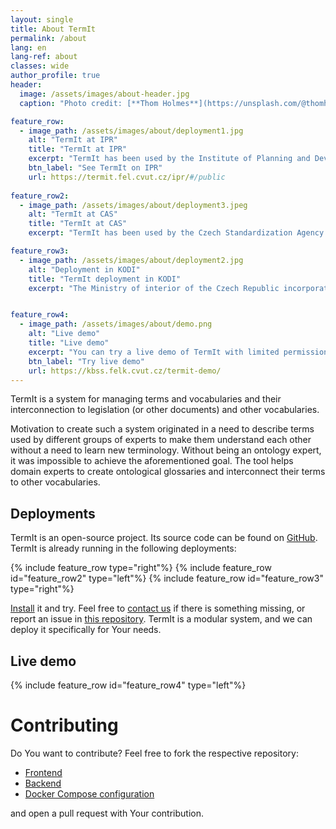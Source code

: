 ```yaml
---
layout: single
title: About TermIt
permalink: /about
lang: en
lang-ref: about
classes: wide
author_profile: true
header:
  image: /assets/images/about-header.jpg
  caption: "Photo credit: [**Thom Holmes**](https://unsplash.com/@thomholmes?utm_source=unsplash&utm_medium=referral&utm_content=creditCopyText) on [**Unsplash**](http://unsplash.com/)"

feature_row:
  - image_path: /assets/images/about/deployment1.jpg
    alt: "TermIt at IPR"
    title: "TermIt at IPR"
    excerpt: "TermIt has been used by the Institute of Planning and Development of Prague (IPR) since 2021. TermIt was originally created in a [OPPPR project](https://www.penizeproprahu.cz/operacni-program-praha-pol-rustu-cr/) and IPR tested its usability -- to describe the Metropolitan plan and help to relate it to the legislation. Nowadays, TermIt serves for systemization of terminology in other areas, e.g., Uniform Interchangeable Format of the Digital Technical Map (JVF DTM) and Building Intelligence Model (BIM)."
    btn_label: "See TermIt on IPR"
    url: https://termit.fel.cvut.cz/ipr/#/public
    
feature_row2:
  - image_path: /assets/images/about/deployment3.jpeg
    alt: "TermIt at CAS"
    title: "TermIt at CAS"
    excerpt: "TermIt has been used by the Czech Standardization Agency (CAS). Currently only used internally, the results of its use are planned to be published in the future."

feature_row3:
  - image_path: /assets/images/about/deployment2.jpg
    alt: "Deployment in KODI"
    title: "TermIt deployment in KODI"
    excerpt: "The Ministry of interior of the Czech Republic incorporated TermIt as a part of the assembly line for creation of open data, including proper documentation. TermIt serves as a tool for creation of legislation glossaries. They are used to annotate data sets and create interlinks between legislation. The resulting data are accessible in the [Semantic Vocabulary](https://datagov-cz.github.io/ssp/)."


feature_row4:
  - image_path: /assets/images/about/demo.png
    alt: "Live demo"
    title: "Live demo"
    excerpt: "You can try a live demo of TermIt with limited permissions to browse vocabularies and terms, e.g. Metropolitan plan, Building laws of the Czech Republic and New Zealand and others."
    btn_label: "Try live demo"
    url: https://kbss.felk.cvut.cz/termit-demo/
---
```


<!-- # About TermIt -->

TermIt is a system for managing terms and vocabularies and their interconnection to legislation (or other documents) and
other vocabularies.

Motivation to create such a system originated in a need to describe terms used by different groups of experts to make
them understand each other without a need to learn new terminology. Without being an ontology expert, it was impossible
to achieve the aforementioned goal. The tool helps domain experts to create ontological glossaries and interconnect
their terms to other vocabularies.

## Deployments

TermIt is an open-source project. Its source code can be found on [GitHub](https://github.com/kbss-cvut/termit). TermIt is already running in the following deployments:

{% include feature_row type="right"%}
{% include feature_row id="feature_row2" type="left"%}
{% include feature_row id="feature_row3" type="right"%}

[Install](/install) it and try. Feel free to [contact us](mailto:petr.kremen@fel.cvut.cz) if there is
something missing, or report an issue in [this repository](https://github.com/kbss-cvut/termit-ui). TermIt is a
modular system, and we can deploy it specifically for Your needs.

## Live demo

{% include feature_row id="feature_row4" type="left"%}

# Contributing

Do You want to contribute? Feel free to fork the respective repository:

- [Frontend](https://github.com/kbss-cvut/termit-ui)
- [Backend](https://github.com/kbss-cvut/termit)
- [Docker Compose configuration](https://github.com/kbss-cvut/termit-docker)

and open a pull request with Your contribution.
